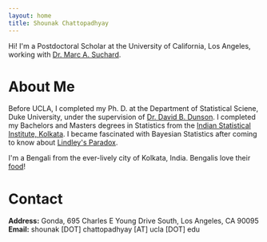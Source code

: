 ```yaml
---
layout: home
title: Shounak Chattopadhyay
---
```


Hi! I'm a Postdoctoral Scholar at the University of California, Los Angeles, working with [Dr. Marc A. Suchard](https://suchard-group.github.io/).

# About Me

Before UCLA, I completed my Ph. D. at the Department of Statistical Sciene, Duke University, under the supervision of [Dr. David B. Dunson](https://scholars.duke.edu/person/dunson). I completed my Bachelors and Masters degrees in Statistics from the [Indian Statistical Institute, Kolkata](https://www.isical.ac.in/). I became fascinated with Bayesian Statistics after coming to know about [Lindley's Paradox](https://en.wikipedia.org/wiki/Lindley%27s_paradox). 

I'm a Bengali from the ever-lively city of Kolkata, India. Bengalis love their [food](https://www.eater.com/23506205/best-places-to-eat-restaurants-travel-2023)!

# Contact

**Address:** Gonda, 695 Charles E Young Drive South, Los Angeles, CA 90095<br />
**Email:** shounak [DOT] chattopadhyay [AT] ucla [DOT] edu

